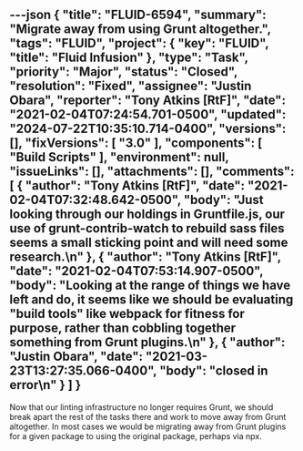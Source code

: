 ---json
{
  "title": "FLUID-6594",
  "summary": "Migrate away from using Grunt altogether.",
  "tags": "FLUID",
  "project": {
    "key": "FLUID",
    "title": "Fluid Infusion"
  },
  "type": "Task",
  "priority": "Major",
  "status": "Closed",
  "resolution": "Fixed",
  "assignee": "Justin Obara",
  "reporter": "Tony Atkins [RtF]",
  "date": "2021-02-04T07:24:54.701-0500",
  "updated": "2024-07-22T10:35:10.714-0400",
  "versions": [],
  "fixVersions": [
    "3.0"
  ],
  "components": [
    "Build Scripts"
  ],
  "environment": null,
  "issueLinks": [],
  "attachments": [],
  "comments": [
    {
      "author": "Tony Atkins [RtF]",
      "date": "2021-02-04T07:32:48.642-0500",
      "body": "Just looking through our holdings in Gruntfile.js, our use of grunt-contrib-watch to rebuild sass files seems a small sticking point and will need some research.\n"
    },
    {
      "author": "Tony Atkins [RtF]",
      "date": "2021-02-04T07:53:14.907-0500",
      "body": "Looking at the range of things we have left and do, it seems like we should be evaluating \"build tools\" like webpack for fitness for purpose, rather than cobbling together something from Grunt plugins.\n"
    },
    {
      "author": "Justin Obara",
      "date": "2021-03-23T13:27:35.066-0400",
      "body": "closed in error\n"
    }
  ]
}
---
Now that our linting infrastructure no longer requires Grunt, we should break apart the rest of the tasks there and work to move away from Grunt altogether.  In most cases we would be migrating away from Grunt plugins for a given package to using the original package, perhaps via npx.

        